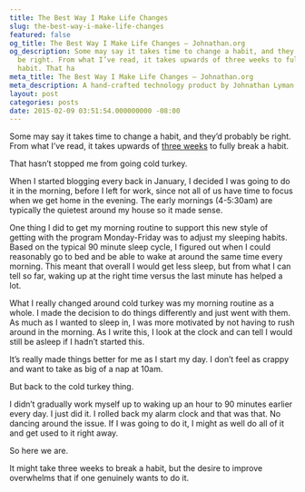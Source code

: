 ```yaml
---
title: The Best Way I Make Life Changes
slug: the-best-way-i-make-life-changes
featured: false
og_title: The Best Way I Make Life Changes – Johnathan.org
og_description: Some may say it takes time to change a habit, and they’d probably
  be right. From what I’ve read, it takes upwards of three weeks to fully break a
  habit. That ha
meta_title: The Best Way I Make Life Changes – Johnathan.org
meta_description: A hand-crafted technology product by Johnathan Lyman
layout: post
categories: posts
date: 2015-02-09 03:51:54.000000000 -08:00
---
```


Some may say it takes time to change a habit, and they’d probably be right. From what I’ve read, it takes upwards of [three weeks](http://www.brainpickings.org/2014/01/02/how-long-it-takes-to-form-a-new-habit/) to fully break a habit.

That hasn’t stopped me from going cold turkey.

When I started blogging every back in January, I decided I was going to do it in the morning, before I left for work, since not all of us have time to focus when we get home in the evening. The early mornings (4-5:30am) are typically the quietest around my house so it made sense.

One thing I did to get my morning routine to support this new style of getting with the program Monday-Friday was to adjust my sleeping habits. Based on the typical 90 minute sleep cycle, I figured out when I could reasonably go to bed and be able to wake at around the same time every morning. This meant that overall I would get less sleep, but from what I can tell so far, waking up at the right time versus the last minute has helped a lot.

What I really changed around cold turkey was my morning routine as a whole. I made the decision to do things differently and just went with them. As much as I wanted to sleep in, I was more motivated by not having to rush around in the morning. As I write this, I look at the clock and can tell I would still be asleep if I hadn’t started this.

It’s really made things better for me as I start my day. I don’t feel as crappy and want to take as big of a nap at 10am.

But back to the cold turkey thing.

I didn’t gradually work myself up to waking up an hour to 90 minutes earlier every day. I just did it. I rolled back my alarm clock and that was that. No dancing around the issue. If I was going to do it, I might as well do all of it and get used to it right away.

So here we are.

It might take three weeks to break a habit, but the desire to improve overwhelms that if one genuinely wants to do it.

